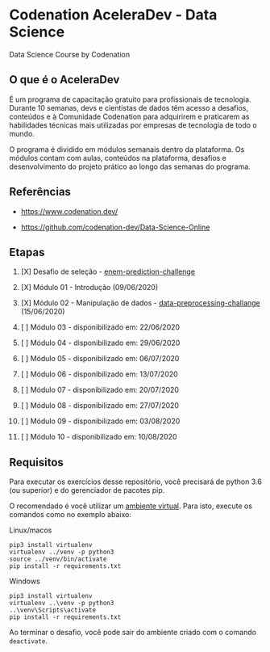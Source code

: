 # Codenation AceleraDev - Data Science
Data Science Course by Codenation

## O que é o AceleraDev

É um programa de capacitação gratuito para profissionais de tecnologia. Durante 10 semanas, devs e cientistas de dados têm acesso a desafios, conteúdos e à Comunidade Codenation para adquirirem e praticarem as habilidades técnicas mais utilizadas por empresas de tecnologia de todo o mundo.

O programa é dividido em módulos semanais dentro da plataforma. Os módulos contam com aulas, conteúdos na plataforma, desafios e desenvolvimento do projeto prático ao longo das semanas do programa.

## Referências

- https://www.codenation.dev/

- https://github.com/codenation-dev/Data-Science-Online


## Etapas

1. [X] Desafio de seleção - [enem-prediction-challenge](enem-prediction-challenge)

2. [X] Módulo 01 - Introdução (09/06/2020)

3. [X] Módulo 02 - Manipulação de dados - [data-preprocessing-challange](data-preprocessing-challange) (15/06/2020)

4. [ ] Módulo 03 - disponibilizado em: 22/06/2020

5. [ ] Módulo 04 - disponibilizado em: 29/06/2020

6. [ ] Módulo 05 - disponibilizado em: 06/07/2020

7. [ ] Módulo 06 - disponibilizado em: 13/07/2020

8. [ ] Módulo 07 - disponibilizado em: 20/07/2020

9. [ ] Módulo 08 - disponibilizado em: 27/07/2020

10. [ ] Módulo 09 - disponibilizado em: 03/08/2020

11. [ ] Módulo 10 - disponibilizado em: 10/08/2020


## Requisitos

Para executar os exercícios desse repositório, você precisará de python 3.6 (ou superior) e do gerenciador de pacotes pip.

O recomendado é você utilizar um [ambiente virtual](https://pythonacademy.com.br/blog/python-e-virtualenv-como-programar-em-ambientes-virtuais). Para isto, execute os comandos como no exemplo abaixo:

Linux/macos
```
pip3 install virtualenv
virtualenv ../venv -p python3
source ../venv/bin/activate 
pip install -r requirements.txt
```

Windows
```
pip3 install virtualenv
virtualenv ..\venv -p python3
..\venv\Scripts\activate
pip install -r requirements.txt
```

Ao terminar o desafio, você pode sair do ambiente criado com o comando ```deactivate```.